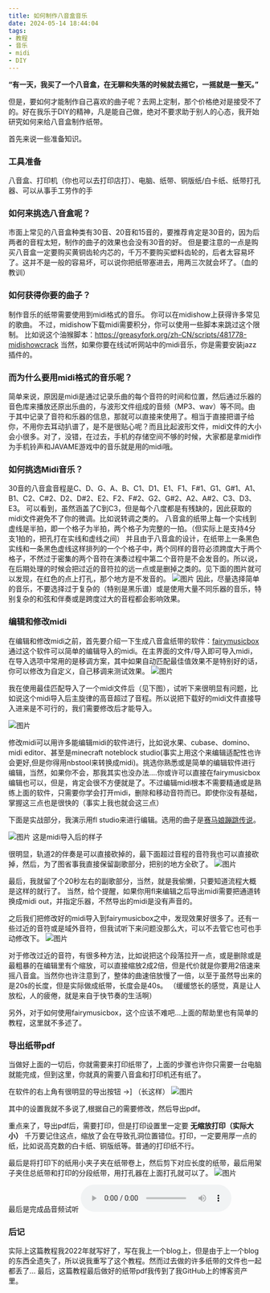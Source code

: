 ```yaml
---
title: 如何制作八音盒音乐
date: 2024-05-14 18:44:04
tags: 
- 教程
- 音乐
- midi
- DIY
---
```

__“有一天，我买了一个八音盒，在无聊和失落的时候就去摇它，一摇就是一整天。”__

但是，要如何才能制作自己喜欢的曲子呢？去网上定制，那个价格绝对是接受不了的。好在我乐于DIY的精神，凡是能自己做，绝对不要求助于别人的心态，我开始研究如何来给八音盒制作纸带。

首先来说一些准备知识。
### 工具准备
八音盒、打印机（你也可以去打印店打）、电脑、纸带、铜版纸/白卡纸、纸带打孔器、可以从事手工劳作的手

### 如何来挑选八音盒呢？
市面上常见的八音盒种类有30音、20音和15音的，要推荐肯定是30音的，因为后两者的音程太短，制作的曲子的效果也会没有30音的好。
但是要注意的一点是购买八音盒一定要购买黄铜齿轮内芯的，千万不要购买塑料齿轮的，后者太容易坏了。这并不是一般的容易坏，可以说你把纸带塞进去，用两三次就会坏了。（血的教训）

### 如何获得你要的曲子？
制作音乐的纸带需要使用到midi格式的音乐。
你可以在midishow上获得许多常见的歌曲。
不过，midishow下载midi需要积分，你可以使用一些脚本来跳过这个限制。
比如说这个油猴脚本：https://greasyfork.org/zh-CN/scripts/481778-midishowcrack
当然，如果你要在线试听网站中的midi音乐，你是需要安装jazz插件的。
### 而为什么要用midi格式的音乐呢？
简单来说，原因是midi是通过记录乐曲的每个音符的时间和位置，然后通过乐器的音色库来播放还原出乐曲的，与波形文件组成的音频（MP3、wav）等不同。由于其中记录了音符和乐器的信息，那就可以直接来使用了。相当于直接把谱子给你，不用你去耳动扒谱了，是不是很贴心呢？而且比起波形文件，midi文件的大小会小很多。对了，没错，在过去，手机的存储空间不够的时候，大家都是拿midi作为手机铃声和JAVAME游戏中的音乐就是用的midi哦。
### 如何挑选Midi音乐？
30音的八音盒音程是C、D、G、A、B、C1、D1、E1、F1、F#1、G1、G#1、A1、B1、C2、C#2、D2、D#2、E2、F2、F#2、G2、G#2、A2、A#2、C3、D3、E3。
可以看到，虽然涵盖了C到C3，但是每个八度都是有残缺的，因此获取的midi文件避免不了你的微调。比如说转调之类的。
八音盒的纸带上每一个实线到虚线是半拍，即一个格子为半拍，两个格子为完整的一拍。（但实际上是支持4分支1拍的，把孔打在实线和虚线之间）
并且由于八音盒的设计，在纸带上一条黑色实线和一条黑色虚线这样排列的一个个格子中，两个同样的音符必须跨度大于两个格子，不然过于密集的两个音符在演奏过程中第二个音符是不会发音的。所以说，在后期处理的时候会把过近的音符拉的远一点或是删掉之类的。见下面的图片就可以发现，在红色的点上打孔，那个地方是不发音的。
![图片](https://raw.githubusercontent.com/TLMEMO/MyBlogAssets/main/assets/240514/1.png)
因此，尽量选择简单的音乐，不要选择过于复杂的（特别是黑乐谱）或是使用大量不同乐器的音乐，特别复杂的和弦和伴奏或是跨度过大的音程都会影响效果。

### 编辑和修改midi
在编辑和修改midi之前，首先要介绍一下生成八音盒纸带的软件：[fairymusicbox](http://www.fairymusicbox.com/midi/index.html)
通过这个软件可以简单的编辑导入的midi。在主界面的文件/导入即可导入midi，在导入选项中常用的是移调方案，其中如果自动匹配最佳值效果不是特别好的话，你可以修改为自定义，自己移调来测试效果。
![图片](https://raw.githubusercontent.com/TLMEMO/MyBlogAssets/main/assets/240514/2.png)

我在使用最佳匹配导入了一个midi文件后（见下图），试听下来很明显有问题，比如说这个midi导入后主旋律的高音超过了音程。所以说把下载好的midi文件直接导入进来是不可行的，我们需要修改后才能导入。

![图片](https://raw.githubusercontent.com/TLMEMO/MyBlogAssets/main/assets/240514/3.png)

修改midi可以用许多能编辑midi的软件进行，比如说水果、cubase、domino、midi editor、甚至是minecraft noteblock studio(事实上用这个来编辑适配性也许会更好,但是你得用nbstool来转换成midi)。挑选你熟悉或是简单的编辑软件进行编辑，当然，如果你不会，那我其实也没办法....你或许可以直接在fairymusicbox编辑也可以，但是，肯定会很不方便就是了。不过编辑midi根本不需要精通或是熟练上面的软件，只需要你学会打开midi，删除和移动音符而已。即使你没有基础，掌握这三点也是很快的（事实上我也就会这三点）

下面是实战部分，我演示用fl studio来进行编辑。选用的曲子是[赛马娘蹦跳传说](https://www.midishow.com/midi/138159.html)。

![图片](https://raw.githubusercontent.com/TLMEMO/MyBlogAssets/main/assets/240514/4.png)
这是midi导入后的样子

很明显，轨道2的伴奏是可以直接砍掉的，最下面超过音程的音符我也可以直接砍掉，然后，为了图省事我直接保留副歌部分，把别的地方全砍了。
![图片](https://raw.githubusercontent.com/TLMEMO/MyBlogAssets/main/assets/240514/5.png)

最后，我就留了个20秒左右的副歌部分，当然，就是我偷懒，只要知道流程大概是这样的就行了。
当然，给个提醒，如果你用fl来编辑之后导出midi需要把通道转换成midi out，并指定乐器，不然导出的midi是没有声音的。

之后我们把修改好的midi导入到fairymusicbox之中，发现效果好很多了。还有一些过近的音符或是域外音符，但我试听下来问题没那么大，可以不去管它也可也手动修改下。
![图片](https://raw.githubusercontent.com/TLMEMO/MyBlogAssets/main/assets/240514/6.png)

对于修改过近的音符，有很多种方法，比如说把这个段落拉开一点，或是删除或是最粗暴的在编辑里有个缩放，可以直接缩放2成2倍，但是代价就是你要用2倍速来摇八音盒。当然你也许注意到了，整体的曲速倍放慢了一倍，以至于虽然导出来的是20s的长度，但是实际做成纸带，长度会是40s。
（缓缓悠长的感觉，真是让人放松，人的疲倦，就是来自于快节奏的生活啊）

另外，对于如何使用fairymusicbox，这个应该不难吧...上面的帮助里也有简单的教程，这里就不多述了。

### 导出纸带pdf
当做好上面的一切后，你就需要来打印纸带了，上面的步骤也许你只需要一台电脑就能完成，但到这里，你就真的需要八音盒和打印机还有纸了。

在软件的右上角有很明显的导出按钮 ->] （长这样）
![图片](https://raw.githubusercontent.com/TLMEMO/MyBlogAssets/main/assets/240514/7.png)

其中的设置我就不多说了,根据自己的需要修改，然后导出pdf。

重点来了，导出pdf后，需要打印，但是打印设置里一定要 __无缩放打印（实际大小）__ 
千万要记住这点，缩放了会在导致孔洞位置错位。打印，一定要用厚一点的纸，比如说高克数的白卡纸、铜版纸等。普通的打印纸不行。

最后是将打印下的纸用小夹子夹在纸带卷上，然后剪下对应长度的纸带，最后用架子夹住总纸带和打印的分段纸带，用打孔器在上面打孔就可以了。
![图片](https://raw.githubusercontent.com/TLMEMO/MyBlogAssets/main/assets/240514/8.jpg)

最后是完成品音频试听
<audio controls>
  <source src="https://raw.githubusercontent.com/TLMEMO/MyBlogAssets/main/assets/240514/fin.mp3" type="audio/mpeg">
</audio>

### 后记
实际上这篇教程我2022年就写好了，写在我上一个blog上，但是由于上一个blog的东西全遗失了，所以说我重写了这个教程。然而过去做的许多纸带的文件也一起都丢了...
最后，这篇教程最后做好的纸带pdf我传到了我GitHub上的博客资产里。